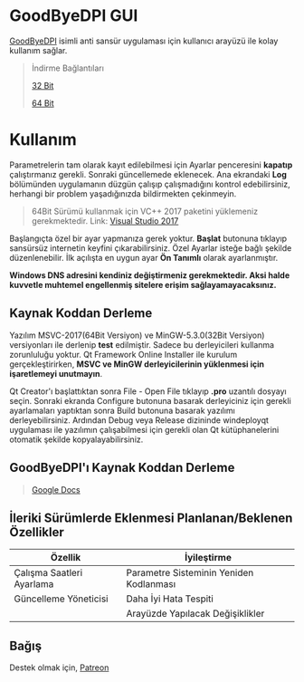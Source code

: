 # GoodByeDPI GUI

[GoodByeDPI](https://github.com/ValdikSS/GoodbyeDPI) isimli anti sansür uygulaması için kullanıcı arayüzü ile kolay kullanım sağlar.

> İndirme Bağlantıları
>
>[32 Bit](https://github.com/hex4d0r/GUI-for-GoodbyeDPI/releases/download/v1.0/GoodByeDPI_GUI_32Bit.zip)
>
>[64 Bit](https://github.com/hex4d0r/GUI-for-GoodbyeDPI/releases/download/v1.0/GoodByeDPI_GUI_64Bit.zip)

# Kullanım

Parametrelerin tam olarak kayıt edilebilmesi için Ayarlar penceresini **kapatıp** çalıştırmanız gerekli. Sonraki güncellemede eklenecek. Ana ekrandaki **Log** bölümünden uygulamanın düzgün çalışıp çalışmadığını kontrol edebilirsiniz, herhangi bir problem yaşadığınızda bildirmekten çekinmeyin.

> 64Bit Sürümü kullanmak için VC++ 2017 paketini yüklemeniz gerekmektedir.
> Link: [Visual Studio 2017](https://support.microsoft.com/tr-tr/help/2977003/the-latest-supported-visual-c-downloads)

Başlangıçta özel bir ayar yapmanıza gerek yoktur. **Başlat** butonuna tıklayıp sansürsüz internetin keyfini çıkarabilirsiniz. Özel Ayarlar isteğe bağlı şekilde düzenlenebilir. İlk açılışta en uygun ayar **Ön Tanımlı** olarak ayarlanmıştır.

**Windows DNS adresini kendiniz değiştirmeniz gerekmektedir. Aksi halde kuvvetle muhtemel engellenmiş sitelere erişim sağlayamayacaksınız.**

## Kaynak Koddan Derleme

Yazılım MSVC-2017(64Bit Versiyon) ve MinGW-5.3.0(32Bit Versiyon) versiyonları ile derlenip **test** edilmiştir. Sadece bu derleyicileri kullanma zorunluluğu yoktur. Qt Framework Online Installer ile kurulum gerçekleştirirken, **MSVC ve MinGW derleyicilerinin yüklenmesi için işaretlemeyi unutmayın**.

Qt Creator'ı başlattıktan sonra File - Open File tıklayıp **.pro** uzantılı dosyayı seçin. Sonraki ekranda Configure butonuna basarak derleyiciniz için gerekli ayarlamaları yaptıktan sonra Build butonuna basarak yazılımı derleyebilirsiniz. Ardından Debug veya Release dizininde windeployqt uygulaması ile yazılımın çalışabilmesi için gerekli olan Qt kütüphanelerini otomatik şekilde kopyalayabilirsiniz.

## GoodByeDPI'ı Kaynak Koddan Derleme

> [Google Docs](https://docs.google.com/document/d/1LMGmFVu17NKItqTpJKGKXMhX58xWcCJPezddCo73e7c/edit?usp=sharing)

## İleriki Sürümlerde Eklenmesi Planlanan/Beklenen Özellikler
|Özellik| İyileştirme |
|--| --|
| Çalışma Saatleri Ayarlama |Parametre Sisteminin Yeniden Kodlanması|
| Güncelleme Yöneticisi  |Daha İyi Hata Tespiti|
| |Arayüzde Yapılacak Değişiklikler |

## Bağış

Destek olmak için,
[Patreon](https://www.patreon.com/hex4d0r)